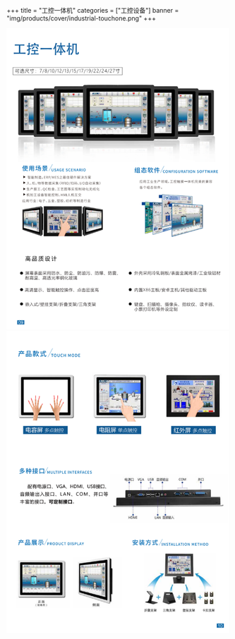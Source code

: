 +++
title = "工控一体机"
categories = ["工控设备"]
banner = "img/products/cover/industrial-touchone.png"
+++

![alt](16.png)
![alt](17.png)
